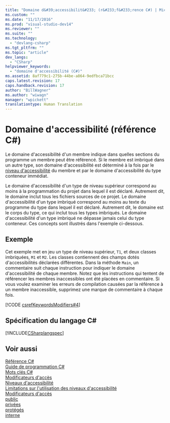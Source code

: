 ```yaml
---
title: "Domaine d&#39;accessibilit&#233; (r&#233;f&#233;rence C#) | Microsoft Docs"
ms.custom: ""
ms.date: "11/17/2016"
ms.prod: "visual-studio-dev14"
ms.reviewer: ""
ms.suite: ""
ms.technology: 
  - "devlang-csharp"
ms.tgt_pltfrm: ""
ms.topic: "article"
dev_langs: 
  - "CSharp"
helpviewer_keywords: 
  - "domaine d'accessibilité (C#)"
ms.assetid: 8af779c1-275b-44be-a864-9edfbca71bcc
caps.latest.revision: 17
caps.handback.revision: 17
author: "BillWagner"
ms.author: "wiwagn"
manager: "wpickett"
translationtype: Human Translation
---
```

# Domaine d&#39;accessibilit&#233; (r&#233;f&#233;rence C#)
Le domaine d'accessibilité d'un membre indique dans quelles sections du programme un membre peut être référencé.  Si le membre est imbriqué dans un autre type, son domaine d'accessibilité est déterminé à la fois par le [niveau d'accessibilité](../../../csharp/language-reference/keywords/accessibility-levels.md) du membre et par le domaine d'accessibilité du type conteneur immédiat.  
  
 Le domaine d'accessibilité d'un type de niveau supérieur correspond au moins à la programmation du projet dans lequel il est déclaré.  Autrement dit, le domaine inclut tous les fichiers sources de ce projet.  Le domaine d'accessibilité d'un type imbriqué correspond au moins au texte du programme du type dans lequel il est déclaré.  Autrement dit, le domaine est le corps du type, ce qui inclut tous les types imbriqués.  Le domaine d'accessibilité d'un type imbriqué ne dépasse jamais celui du type conteneur.  Ces concepts sont illustrés dans l'exemple ci\-dessous.  
  
## Exemple  
 Cet exemple met en jeu un type de niveau supérieur, `T1`, et deux classes imbriquées, `M1` et `M2`.  Les classes contiennent des champs dotés d'accessibilités déclarées différentes.  Dans la méthode `Main`, un commentaire suit chaque instruction pour indiquer le domaine d'accessibilité de chaque membre.  Notez que les instructions qui tentent de référencer les membres inaccessibles ont été placées en commentaire.  Si vous voulez examiner les erreurs de compilation causées par la référence à un membre inaccessible, supprimez une marque de commentaire à chaque fois.  
  
 [!CODE [csrefKeywordsModifiers#4](../CodeSnippet/VS_Snippets_VBCSharp/csrefKeywordsModifiers#4)]  
  
## Spécification du langage C\#  
 [!INCLUDE[CSharplangspec](../../../csharp/language-reference/keywords/includes/csharplangspec_md.md)]  
  
## Voir aussi  
 [Référence C\#](../../../csharp/language-reference/index.md)   
 [Guide de programmation C\#](../../../csharp/programming-guide/index.md)   
 [Mots clés C\#](../../../csharp/language-reference/keywords/index.md)   
 [Modificateurs d'accès](../../../csharp/language-reference/keywords/access-modifiers.md)   
 [Niveaux d'accessibilité](../../../csharp/language-reference/keywords/accessibility-levels.md)   
 [Limitations sur l'utilisation des niveaux d'accessibilité](../../../csharp/language-reference/keywords/restrictions-on-using-accessibility-levels.md)   
 [Modificateurs d'accès](../../../csharp/programming-guide/classes-and-structs/access-modifiers.md)   
 [public](../../../csharp/language-reference/keywords/public.md)   
 [privées](../../../csharp/language-reference/keywords/private.md)   
 [protégés](../../../csharp/language-reference/keywords/protected.md)   
 [interne](../../../csharp/language-reference/keywords/internal.md)